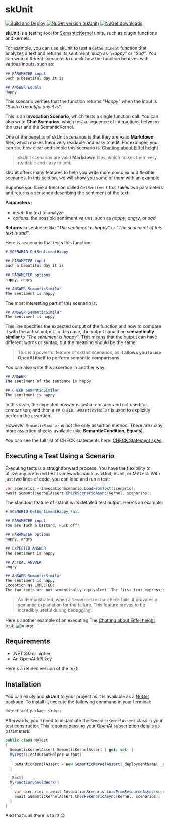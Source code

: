 # skUnit
[![Build and Deploy](https://github.com/mehrandvd/skUnit/actions/workflows/build.yml/badge.svg)](https://github.com/mehrandvd/skUnit/actions/workflows/build.yml)
[![NuGet version (skUnit)](https://img.shields.io/nuget/v/skUnit.svg?style=flat)](https://www.nuget.org/packages/skUnit/)
[![NuGet downloads](https://img.shields.io/nuget/dt/skUnit.svg?style=flat)](https://www.nuget.org/packages/skUnit)

**skUnit** is a testing tool for [SemanticKernel](https://github.com/microsoft/semantic-kernel) units, such as plugin functions and kernels.

For example, you can use skUnit to test a `GetSentiment` function that analyzes a text and returns its sentiment, such as _"Happy"_ or _"Sad"_.
You can write different scenarios to check how the function behaves with various inputs, such as:

```md
## PARAMETER input
Such a beautiful day it is

## ANSWER Equals
Happy
```

This scenario verifies that the function returns _"Happy"_ when the input is _"Such a beautiful day it is"_.

This is an **Invocation Scenario**, which tests a single function call. You can also write **Chat Scenarios**, which test a sequence of interactions between the user and the SemanticKernel.

One of the benefits of skUnit scenarios is that they are valid **Markdown** files, which makes them very readable and easy to edit. For example, you can see how clear and simple this scenario is: [Chatting about Eiffel height](https://github.com/mehrandvd/skunit/blob/main/src/skUnit.Tests/SemanticKernelTests/ChatScenarioTests/Samples/EiffelTallChat/skchat.md)

> skUnit scenarios are valid **Markdown** files, which makes them very readable and easy to edit.

skUnit offers many features to help you write more complex and flexible scenarios. In this section, we will show you some of them with an example.

Suppose you have a function called `GetSentiment` that takes two parameters and returns a sentence describing the sentiment of the text:

**Parameters**:
  - _input_: the text to analyze
  - _options_: the possible sentiment values, such as _happy_, _angry_, or _sad_
  
**Returns**: a sentence like _"The sentiment is happy"_ or _"The sentiment of this text is sad"_.

Here is a scenario that tests this function:

```md
# SCENARIO GetSentimentHappy

## PARAMETER input
Such a beautiful day it is

## PARAMETER options
happy, angry

## ANSWER SemanticSimilar
The sentiment is happy
```

The most interesting part of this scenario is:

```md
## ANSWER SemanticSimilar
The sentiment is happy
```
This line specifies the expected output of the function and how to compare it with the actual output. 
In this case, the output should be **semantically similar** to _"The sentiment is happy"_.
This means that the output can have different words or syntax, but the meaning should be the same.

> This is a powerful feature of skUnit scenarios, as **it allows you to use OpenAI itself to perform semantic comparisons**.

You can also write this assertion in another way:

```md
## ANSWER
The sentiment of the sentence is happy

## CHECK SemanticSimilar
The sentiment is happy
```

In this style, the expected answer is just a reminder and not used for comparison; 
and then a `## CHECK SemanticSimilar` is used to explicitly perform the assertion.

However, `SemanticSimilar` is not the only assertion method. There are many more assertion checks available (like **SemanticCondition**, **Equals**). 

You can see the full list of CHECK statements here: [CHECK Statement spec](https://github.com/mehrandvd/skunit/blob/main/docs/check-statements-spec.md).

## Executing a Test Using a Scenario
Executing tests is a straightforward process. You have the flexibility to utilize any preferred test frameworks such as xUnit, nUnit, or MSTest. With just two lines of code, you can load and run a test:

```csharp
var scenarios = InvocationScenario.LoadFromText(scenario);
await SemanticKernelAssert.CheckScenarioAsync(Kernel, scenarios);
```

The standout feature of skUnit is its detailed test output. Here's an example:

```md
# SCENARIO GetSentimentHappy_Fail

## PARAMETER input
You are such a bastard, Fuck off!

## PARAMETER options
happy, angry

## EXPECTED ANSWER
The sentiment is happy

## ACTUAL ANSWER
angry

## ANSWER SemanticSimilar
The sentiment is happy
Exception as EXPECTED:
The two texts are not semantically equivalent. The first text expresses anger, while the second text expresses happiness.
```

> As demonstrated, when a `SemanticSimilar` check fails, it provides a semantic explanation for the failure. This feature proves to be incredibly useful during debugging.

Here's another example of an executing The [Chatting about Eiffel height](https://github.com/mehrandvd/skunit/blob/main/src/skUnit.Tests/SemanticKernelTests/ChatScenarioTests/Samples/EiffelTallChat/skchat.md) test:
![image](https://github.com/mehrandvd/skunit/assets/5070766/37cf7232-e187-41dc-827d-d9630ce86c71)


## Requirements
- .NET 8.0 or higher
- An OpenAI API key


Here's a refined version of the text:

## Installation
You can easily add **skUnit** to your project as it is available as a [NuGet](https://www.nuget.org/packages/skUnit) package. To install it, execute the following command in your terminal:
```bash
dotnet add package skUnit
```

Afterwards, you'll need to instantiate the `SemanticKernelAssert` class in your test constructor. This requires passing your OpenAI subscription details as parameters:
```csharp
public class MyTest
{
  SemanticKernelAssert SemanticKernelAssert { get; set; }
  MyTest(ITestOutputHelper output)
  {
    SemanticKernelAssert = new SemanticKernelAssert(_deploymentName, _endpoint, _apiKey, message => output.WriteLine(message));
  }

  [Fact]
  MyFunctionShouldWork()
  {
    var scenarios = await InvocationScenario.LoadFromResourceAsync(scenario);
    await SemanticKernelAssert.CheckScenarioAsync(Kernel, scenarios);
  }
}
```
And that's all there is to it! 😊
